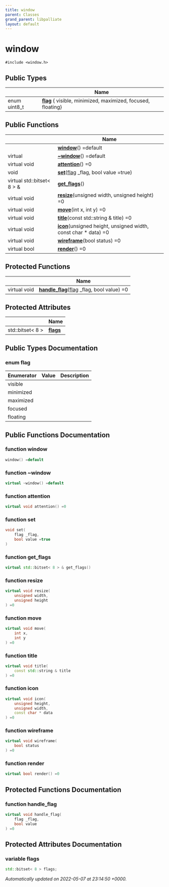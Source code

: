 ```yaml
---
title: window
parent: Classes
grand_parent: libpalliate
layout: default
---
```


# window






`#include <window.h>`

## Public Types

|                | Name           |
| -------------- | -------------- |
| enum uint8_t | **[flag](/libpalliate/generated/Classes/classwindow#enum-flag)** { visible, minimized, maximized, focused, floating} |

## Public Functions

|                | Name           |
| -------------- | -------------- |
| | **[window](/libpalliate/generated/Classes/classwindow#function-window)**() =default |
| virtual | **[~window](/libpalliate/generated/Classes/classwindow#function-~window)**() =default |
| virtual void | **[attention](/libpalliate/generated/Classes/classwindow#function-attention)**() =0 |
| void | **[set](/libpalliate/generated/Classes/classwindow#function-set)**([flag](/libpalliate/generated/Classes/classwindow#enum-flag) _flag, bool value =true) |
| virtual std::bitset< 8 > & | **[get_flags](/libpalliate/generated/Classes/classwindow#function-get-flags)**() |
| virtual void | **[resize](/libpalliate/generated/Classes/classwindow#function-resize)**(unsigned width, unsigned height) =0 |
| virtual void | **[move](/libpalliate/generated/Classes/classwindow#function-move)**(int x, int y) =0 |
| virtual void | **[title](/libpalliate/generated/Classes/classwindow#function-title)**(const std::string & title) =0 |
| virtual void | **[icon](/libpalliate/generated/Classes/classwindow#function-icon)**(unsigned height, unsigned width, const char * data) =0 |
| virtual void | **[wireframe](/libpalliate/generated/Classes/classwindow#function-wireframe)**(bool status) =0 |
| virtual bool | **[render](/libpalliate/generated/Classes/classwindow#function-render)**() =0 |

## Protected Functions

|                | Name           |
| -------------- | -------------- |
| virtual void | **[handle_flag](/libpalliate/generated/Classes/classwindow#function-handle-flag)**([flag](/libpalliate/generated/Classes/classwindow#enum-flag) _flag, bool value) =0 |

## Protected Attributes

|                | Name           |
| -------------- | -------------- |
| std::bitset< 8 > | **[flags](/libpalliate/generated/Classes/classwindow#variable-flags)**  |

## Public Types Documentation

### enum flag

| Enumerator | Value | Description |
| ---------- | ----- | ----------- |
| visible | |   |
| minimized | |   |
| maximized | |   |
| focused | |   |
| floating | |   |




## Public Functions Documentation

### function window

```cpp
window() =default
```


### function ~window

```cpp
virtual ~window() =default
```


### function attention

```cpp
virtual void attention() =0
```


### function set

```cpp
void set(
    flag _flag,
    bool value =true
)
```


### function get_flags

```cpp
virtual std::bitset< 8 > & get_flags()
```


### function resize

```cpp
virtual void resize(
    unsigned width,
    unsigned height
) =0
```


### function move

```cpp
virtual void move(
    int x,
    int y
) =0
```


### function title

```cpp
virtual void title(
    const std::string & title
) =0
```


### function icon

```cpp
virtual void icon(
    unsigned height,
    unsigned width,
    const char * data
) =0
```


### function wireframe

```cpp
virtual void wireframe(
    bool status
) =0
```


### function render

```cpp
virtual bool render() =0
```


## Protected Functions Documentation

### function handle_flag

```cpp
virtual void handle_flag(
    flag _flag,
    bool value
) =0
```


## Protected Attributes Documentation

### variable flags

```cpp
std::bitset< 8 > flags;
```



_Automatically updated on 2022-05-07 at 23:14:50 +0000._